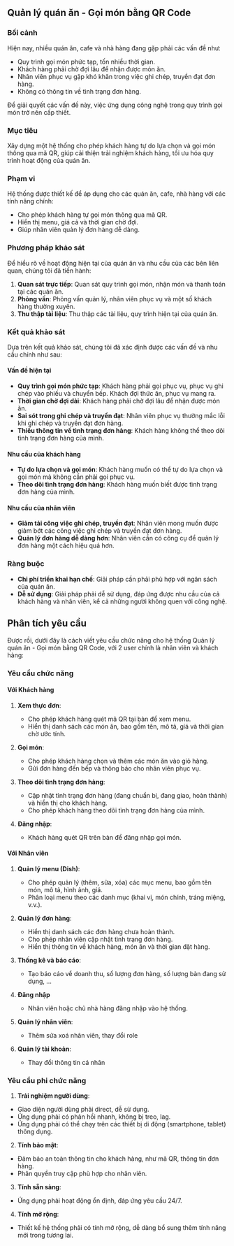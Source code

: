 ## Quản lý quán ăn - Gọi món bằng QR Code

### Bối cảnh

Hiện nay, nhiều quán ăn, cafe và nhà hàng đang gặp phải các vấn đề như:

- Quy trình gọi món phức tạp, tốn nhiều thời gian.
- Khách hàng phải chờ đợi lâu để nhận được món ăn.
- Nhân viên phục vụ gặp khó khăn trong việc ghi chép, truyền đạt đơn hàng.
- Không có thông tin về tình trạng đơn hàng.

Để giải quyết các vấn đề này, việc ứng dụng công nghệ trong quy trình gọi món trở nên cấp thiết.

### Mục tiêu

Xây dựng một hệ thống cho phép khách hàng tự do lựa chọn và gọi món thông qua mã QR, giúp cải thiện trải nghiệm khách hàng, tối ưu hóa quy trình hoạt động của quán ăn.

### Phạm vi

Hệ thống được thiết kế để áp dụng cho các quán ăn, cafe, nhà hàng với các tính năng chính:

- Cho phép khách hàng tự gọi món thông qua mã QR.
- Hiển thị menu, giá cả và thời gian chờ đợi.
- Giúp nhân viên quản lý đơn hàng dễ dàng.

### Phương pháp khảo sát

Để hiểu rõ về hoạt động hiện tại của quán ăn và nhu cầu của các bên liên quan, chúng tôi đã tiến hành:

1. **Quan sát trực tiếp**: Quan sát quy trình gọi món, nhận món và thanh toán tại các quán ăn.
2. **Phỏng vấn**: Phỏng vấn quản lý, nhân viên phục vụ và một số khách hàng thường xuyên.
3. **Thu thập tài liệu**: Thu thập các tài liệu, quy trình hiện tại của quán ăn.

### Kết quả khảo sát

Dựa trên kết quả khảo sát, chúng tôi đã xác định được các vấn đề và nhu cầu chính như sau:

#### Vấn đề hiện tại

- **Quy trình gọi món phức tạp**: Khách hàng phải gọi phục vụ, phục vụ ghi chép vào phiếu và chuyển bếp. Khách đợi thức ăn, phục vụ mang ra.
- **Thời gian chờ đợi dài**: Khách hàng phải chờ đợi lâu để nhận được món ăn.
- **Sai sót trong ghi chép và truyền đạt**: Nhân viên phục vụ thường mắc lỗi khi ghi chép và truyền đạt đơn hàng.
- **Thiếu thông tin về tình trạng đơn hàng**: Khách hàng không thể theo dõi tình trạng đơn hàng của mình.

#### Nhu cầu của khách hàng

- **Tự do lựa chọn và gọi món**: Khách hàng muốn có thể tự do lựa chọn và gọi món mà không cần phải gọi phục vụ.
- **Theo dõi tình trạng đơn hàng**: Khách hàng muốn biết được tình trạng đơn hàng của mình.

#### Nhu cầu của nhân viên

- **Giảm tải công việc ghi chép, truyền đạt**: Nhân viên mong muốn được giảm bớt các công việc ghi chép và truyền đạt đơn hàng.
- **Quản lý đơn hàng dễ dàng hơn**: Nhân viên cần có công cụ để quản lý đơn hàng một cách hiệu quả hơn.

### Ràng buộc

- **Chi phí triển khai hạn chế**: Giải pháp cần phải phù hợp với ngân sách của quán ăn.
- **Dễ sử dụng**: Giải pháp phải dễ sử dụng, đáp ứng được nhu cầu của cả khách hàng và nhân viên, kể cả những người không quen với công nghệ.


## Phân tích yêu cầu

Được rồi, dưới đây là cách viết yêu cầu chức năng cho hệ thống Quản lý quán ăn - Gọi món bằng QR Code, với 2 user chính là nhân viên và khách hàng:

### Yêu cầu chức năng

#### Với Khách hàng
1. **Xem thực đơn**:
   - Cho phép khách hàng quét mã QR tại bàn để xem menu.
   - Hiển thị danh sách các món ăn, bao gồm tên, mô tả, giá và thời gian chờ ước tính.

2. **Gọi món**:
   - Cho phép khách hàng chọn và thêm các món ăn vào giỏ hàng.
   - Gửi đơn hàng đến bếp và thông báo cho nhân viên phục vụ.

3. **Theo dõi tình trạng đơn hàng**:
   - Cập nhật tình trạng đơn hàng (đang chuẩn bị, đang giao, hoàn thành) và hiển thị cho khách hàng.
   - Cho phép khách hàng theo dõi tình trạng đơn hàng của mình.
4. **Đăng nhập**:
   - Khách hàng quét QR trên bàn để đăng nhập gọi món.
  
#### Với Nhân viên
1. **Quản lý menu (Dish)**:
   - Cho phép quản lý (thêm, sửa, xóa) các mục menu, bao gồm tên món, mô tả, hình ảnh, giá.
   - Phân loại menu theo các danh mục (khai vị, món chính, tráng miệng, v.v.).

2. **Quản lý đơn hàng**:
   - Hiển thị danh sách các đơn hàng chưa hoàn thành.
   - Cho phép nhân viên cập nhật tình trạng đơn hàng.
   - Hiển thị thông tin về khách hàng, món ăn và thời gian đặt hàng.

3. **Thống kê và báo cáo**:
   - Tạo báo cáo về doanh thu, số lượng đơn hàng, số lượng bàn đang sử dụng, ...
4. **Đăng nhập**
   - Nhân viên hoặc chủ nhà hàng đăng nhập vào hệ thống.
5. **Quản lý nhân viên**:
   - Thêm sửa xoá nhân viên, thay đổi role
6. **Quản lý tài khoản**:
   - Thay đổi thông tin cá nhân

### Yêu cầu phi chức năng

1. **Trải nghiệm người dùng**:
  - Giao diện người dùng phải direct, dễ sử dụng.
  - Ứng dụng phải có phản hồi nhanh, không bị treo, lag.
  - Ứng dụng phải có thể chạy trên các thiết bị di động (smartphone, tablet) thông dụng.

2. **Tính bảo mật**:
  - Đảm bảo an toàn thông tin cho khách hàng, như mã QR, thông tin đơn hàng.
  - Phân quyền truy cập phù hợp cho nhân viên.

3. **Tính sẵn sàng**:
  - Ứng dụng phải hoạt động ổn định, đáp ứng yêu cầu 24/7.

4. **Tính mở rộng**:
  - Thiết kế hệ thống phải có tính mở rộng, dễ dàng bổ sung thêm tính năng mới trong tương lai.